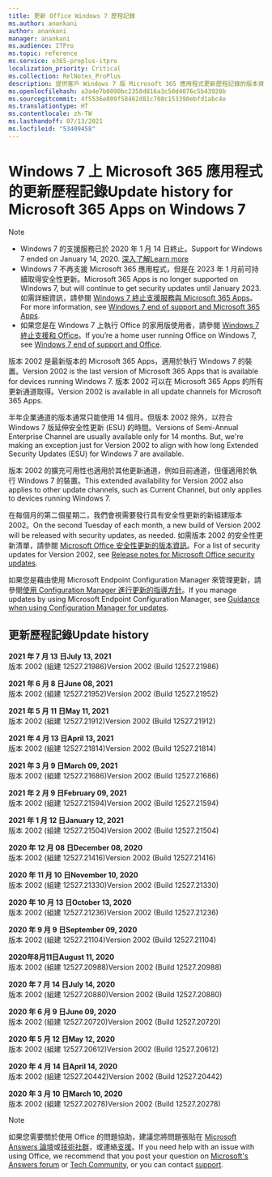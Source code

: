 ```yaml
---
title: 更新 Office Windows 7 歷程記錄
ms.author: anankani
author: anankani
manager: anankani
ms.audience: ITPro
ms.topic: reference
ms.service: o365-proplus-itpro
localization_priority: Critical
ms.collection: RelNotes_ProPlus
description: 提供客戶 Windows 7 版 Microsoft 365 應用程式更新歷程記錄的版本資訊
ms.openlocfilehash: a3a4e7b0090bc2358d816a3c50d4076c5b43920b
ms.sourcegitcommit: 4f5536e809f58462d81c708c153390ebfd1abc4e
ms.translationtype: HT
ms.contentlocale: zh-TW
ms.lasthandoff: 07/13/2021
ms.locfileid: "53409458"
---
```

# <a name="update-history-for-microsoft-365-apps-on-windows-7"></a><span data-ttu-id="0736b-103">Windows 7 上 Microsoft 365 應用程式的更新歷程記錄</span><span class="sxs-lookup"><span data-stu-id="0736b-103">Update history for Microsoft 365 Apps on Windows 7</span></span> 

 > [!NOTE]
>
>- <span data-ttu-id="0736b-104">Windows 7 的支援服務已於 2020 年 1 月 14 日終止。</span><span class="sxs-lookup"><span data-stu-id="0736b-104">Support for Windows 7 ended on January 14, 2020.</span></span> [<span data-ttu-id="0736b-105">深入了解</span><span class="sxs-lookup"><span data-stu-id="0736b-105">Learn more</span></span>](https://www.microsoft.com/microsoft-365/windows/end-of-windows-7-support)
>- <span data-ttu-id="0736b-106">Windows 7 不再支援 Microsoft 365 應用程式，但是在 2023 年 1 月前可持續取得安全性更新。</span><span class="sxs-lookup"><span data-stu-id="0736b-106">Microsoft 365 Apps is no longer supported on Windows 7, but will continue to get security updates until January 2023.</span></span> <span data-ttu-id="0736b-107">如需詳細資訊，請參閱 [ Windows 7 終止支援服務與 Microsoft 365 Apps](/DeployOffice/endofsupport/windows-7-support)。</span><span class="sxs-lookup"><span data-stu-id="0736b-107">For more information, see [Windows 7 end of support and Microsoft 365 Apps](/DeployOffice/endofsupport/windows-7-support).</span></span>
>- <span data-ttu-id="0736b-108">如果您是在 Windows 7 上執行 Office 的家用版使用者，請參閱 [Windows 7 終止支援和 Office](https://support.microsoft.com/office/78f20fab-b57b-44d7-8368-06a8493f3cb9)。</span><span class="sxs-lookup"><span data-stu-id="0736b-108">If you’re a home user running Office on Windows 7, see [Windows 7 end of support and Office](https://support.microsoft.com/office/78f20fab-b57b-44d7-8368-06a8493f3cb9).</span></span>

<span data-ttu-id="0736b-109">版本 2002 是最新版本的 Microsoft 365 Apps，適用於執行 Windows 7 的裝置。</span><span class="sxs-lookup"><span data-stu-id="0736b-109">Version 2002 is the last version of Microsoft 365 Apps that is available for devices running Windows 7.</span></span> <span data-ttu-id="0736b-110">版本 2002 可以在 Microsoft 365 Apps 的所有更新通道取得。</span><span class="sxs-lookup"><span data-stu-id="0736b-110">Version 2002 is available in all update channels for Microsoft 365 Apps.</span></span>

<span data-ttu-id="0736b-p104">半年企業通道的版本通常只能使用 14 個月。但版本 2002 除外，以符合 Windows 7 版延伸安全性更新 (ESU) 的時間。</span><span class="sxs-lookup"><span data-stu-id="0736b-p104">Versions of Semi-Annual Enterprise Channel are usually available only for 14 months. But, we're making an exception just for Version 2002 to align with how long Extended Security Updates (ESU) for Windows 7 are available.</span></span>

<span data-ttu-id="0736b-113">版本 2002 的擴充可用性也適用於其他更新通道，例如目前通道，但僅適用於執行 Windows 7 的裝置。</span><span class="sxs-lookup"><span data-stu-id="0736b-113">This extended availability for Version 2002 also applies to other update channels, such as Current Channel, but only applies to devices running Windows 7.</span></span>

<span data-ttu-id="0736b-114">在每個月的第二個星期二，我們會視需要發行具有安全性更新的新組建版本 2002。</span><span class="sxs-lookup"><span data-stu-id="0736b-114">On the second Tuesday of each month, a new build of Version 2002 will be released with security updates, as needed.</span></span> <span data-ttu-id="0736b-115">如需版本 2002 的安全性更新清單，請參閱 [Microsoft Office 安全性更新的版本資訊](microsoft365-apps-security-updates.md)。</span><span class="sxs-lookup"><span data-stu-id="0736b-115">For a list of security updates for Version 2002, see [Release notes for Microsoft Office security updates](microsoft365-apps-security-updates.md).</span></span>

<span data-ttu-id="0736b-116">如果您是藉由使用 Microsoft Endpoint Configuration Manager 來管理更新，請參閱[使用 Configuration Manager 進行更新的指導方針](/deployoffice/endofsupport/windows-7-support#guidance-when-using-configuration-manager-for-updates)。</span><span class="sxs-lookup"><span data-stu-id="0736b-116">If you manage updates by using Microsoft Endpoint Configuration Manager, see [Guidance when using Configuration Manager for updates](/deployoffice/endofsupport/windows-7-support#guidance-when-using-configuration-manager-for-updates).</span></span>


## <a name="update-history"></a><span data-ttu-id="0736b-117">更新歷程記錄</span><span class="sxs-lookup"><span data-stu-id="0736b-117">Update history</span></span>

[//]: # (DO NOT REMOVE)

<span data-ttu-id="0736b-119">**2021 年 7 月 13 日**</span><span class="sxs-lookup"><span data-stu-id="0736b-119">**July 13, 2021**</span></span><br/>
<span data-ttu-id="0736b-120">版本 2002 (組建 12527.21986)</span><span class="sxs-lookup"><span data-stu-id="0736b-120">Version 2002 (Build 12527.21986)</span></span><br/>

<span data-ttu-id="0736b-121">**2021 年 6 月 8 日**</span><span class="sxs-lookup"><span data-stu-id="0736b-121">**June 08, 2021**</span></span><br/>
<span data-ttu-id="0736b-122">版本 2002 (組建 12527.21952)</span><span class="sxs-lookup"><span data-stu-id="0736b-122">Version 2002 (Build 12527.21952)</span></span><br/>

<span data-ttu-id="0736b-123">**2021 年 5 月 11 日**</span><span class="sxs-lookup"><span data-stu-id="0736b-123">**May 11, 2021**</span></span><br/>
<span data-ttu-id="0736b-124">版本 2002 (組建 12527.21912)</span><span class="sxs-lookup"><span data-stu-id="0736b-124">Version 2002 (Build 12527.21912)</span></span><br/>

<span data-ttu-id="0736b-125">**2021 年 4 月 13 日**</span><span class="sxs-lookup"><span data-stu-id="0736b-125">**April 13, 2021**</span></span><br/>
<span data-ttu-id="0736b-126">版本 2002 (組建 12527.21814)</span><span class="sxs-lookup"><span data-stu-id="0736b-126">Version 2002 (Build 12527.21814)</span></span><br/>

<span data-ttu-id="0736b-127">**2021 年 3 月 9 日**</span><span class="sxs-lookup"><span data-stu-id="0736b-127">**March 09, 2021**</span></span><br/>
<span data-ttu-id="0736b-128">版本 2002 (組建 12527.21686)</span><span class="sxs-lookup"><span data-stu-id="0736b-128">Version 2002 (Build 12527.21686)</span></span><br/>

<span data-ttu-id="0736b-129">**2021 年 2 月 9 日**</span><span class="sxs-lookup"><span data-stu-id="0736b-129">**February 09, 2021**</span></span><br/>
<span data-ttu-id="0736b-130">版本 2002 (組建 12527.21594)</span><span class="sxs-lookup"><span data-stu-id="0736b-130">Version 2002 (Build 12527.21594)</span></span><br/>

<span data-ttu-id="0736b-131">**2021 年 1 月 12 日**</span><span class="sxs-lookup"><span data-stu-id="0736b-131">**January 12, 2021**</span></span><br/>
<span data-ttu-id="0736b-132">版本 2002 (組建 12527.21504)</span><span class="sxs-lookup"><span data-stu-id="0736b-132">Version 2002 (Build 12527.21504)</span></span><br/>

<span data-ttu-id="0736b-133">**2020 年 12 月 08 日**</span><span class="sxs-lookup"><span data-stu-id="0736b-133">**December 08, 2020**</span></span><br/>
<span data-ttu-id="0736b-134">版本 2002 (組建 12527.21416)</span><span class="sxs-lookup"><span data-stu-id="0736b-134">Version 2002 (Build 12527.21416)</span></span><br/>

<span data-ttu-id="0736b-135">**2020 年 11 月 10 日**</span><span class="sxs-lookup"><span data-stu-id="0736b-135">**November 10, 2020**</span></span><br/>
<span data-ttu-id="0736b-136">版本 2002 (組建 12527.21330)</span><span class="sxs-lookup"><span data-stu-id="0736b-136">Version 2002 (Build 12527.21330)</span></span><br/>

<span data-ttu-id="0736b-137">**2020 年 10 月 13 日**</span><span class="sxs-lookup"><span data-stu-id="0736b-137">**October 13, 2020**</span></span><br/>
<span data-ttu-id="0736b-138">版本 2002 (組建 12527.21236)</span><span class="sxs-lookup"><span data-stu-id="0736b-138">Version 2002 (Build 12527.21236)</span></span><br/>

<span data-ttu-id="0736b-139">**2020 年 9 月 9 日**</span><span class="sxs-lookup"><span data-stu-id="0736b-139">**September 09, 2020**</span></span><br/>
<span data-ttu-id="0736b-140">版本 2002 (組建 12527.21104)</span><span class="sxs-lookup"><span data-stu-id="0736b-140">Version 2002 (Build 12527.21104)</span></span><br/>

<span data-ttu-id="0736b-141">**2020年8月11日**</span><span class="sxs-lookup"><span data-stu-id="0736b-141">**August 11, 2020**</span></span><br/>
<span data-ttu-id="0736b-142">版本 2002 (組建 12527.20988)</span><span class="sxs-lookup"><span data-stu-id="0736b-142">Version 2002 (Build 12527.20988)</span></span><br/>

<span data-ttu-id="0736b-143">**2020 年 7 月 14 日**</span><span class="sxs-lookup"><span data-stu-id="0736b-143">**July 14, 2020**</span></span><br/>
<span data-ttu-id="0736b-144">版本 2002 (組建 12527.20880)</span><span class="sxs-lookup"><span data-stu-id="0736b-144">Version 2002 (Build 12527.20880)</span></span><br/>

<span data-ttu-id="0736b-145">**2020 年 6 月 9 日**</span><span class="sxs-lookup"><span data-stu-id="0736b-145">**June 09, 2020**</span></span><br/>
<span data-ttu-id="0736b-146">版本 2002 (組建 12527.20720)</span><span class="sxs-lookup"><span data-stu-id="0736b-146">Version 2002 (Build 12527.20720)</span></span><br/>

<span data-ttu-id="0736b-147">**2020 年 5 月 12 日**</span><span class="sxs-lookup"><span data-stu-id="0736b-147">**May 12, 2020**</span></span><br/>
<span data-ttu-id="0736b-148">版本 2002 (組建 12527.20612)</span><span class="sxs-lookup"><span data-stu-id="0736b-148">Version 2002 (Build 12527.20612)</span></span><br/>

<span data-ttu-id="0736b-149">**2020 年 4 月 14 日**</span><span class="sxs-lookup"><span data-stu-id="0736b-149">**April 14, 2020**</span></span><br/>
<span data-ttu-id="0736b-150">版本 2002 (組建 12527.20442)</span><span class="sxs-lookup"><span data-stu-id="0736b-150">Version 2002 (Build 12527.20442)</span></span><br/>

<span data-ttu-id="0736b-151">**2020 年 3 月 10 日**</span><span class="sxs-lookup"><span data-stu-id="0736b-151">**March 10, 2020**</span></span><br/>
<span data-ttu-id="0736b-152">版本 2002 (組建 12527.20278)</span><span class="sxs-lookup"><span data-stu-id="0736b-152">Version 2002 (Build 12527.20278)</span></span><br/>




> [!NOTE]
> <span data-ttu-id="0736b-153">如果您需要關於使用 Office 的問題協助，建議您將問題張貼在 [Microsoft Answers 論壇](https://answers.microsoft.com/)或[技術社群](https://techcommunity.microsoft.com/)，或連絡[支援](https://support.microsoft.com/contactus)。</span><span class="sxs-lookup"><span data-stu-id="0736b-153">If you need help with an issue with using Office, we recommend that you post your question on [Microsoft's Answers forum](https://answers.microsoft.com/) or [Tech Community](https://techcommunity.microsoft.com/), or you can contact [support](https://support.microsoft.com/contactus).</span></span>